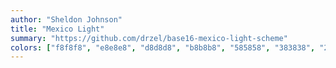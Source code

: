 ```yaml
---
author: "Sheldon Johnson"
title: "Mexico Light"
summary: "https://github.com/drzel/base16-mexico-light-scheme"
colors: ["f8f8f8", "e8e8e8", "d8d8d8", "b8b8b8", "585858", "383838", "282828", "181818", "ab4642", "dc9656", "f79a0e", "538947", "4b8093", "7cafc2", "96609e", "a16946"]
---
```

